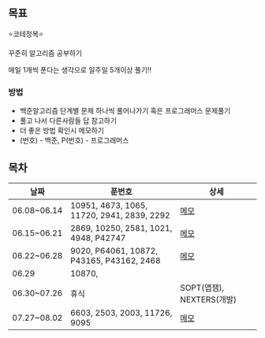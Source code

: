 ## 목표
⭐️코테정복⭐️

꾸준히 알고리즘 공부하기

매일 1개씩 푼다는 생각으로 일주일 5개이상 풀기‼️

### 방법

* 백준알고리즘 단계별 문제 하나씩 풀어나가기 혹은 프로그래머스 문제풀기
* 풀고 나서 다른사람들 답 참고하기
* 더 좋은 방법 확인시 메모하기
* (번호) - 백준, P(번호) - 프로그래머스

## 목차

| 날짜 | 푼번호 | 상세 |
|----|----|----|
|06.08~06.14|10951, 4673, 1065, 11720, 2941, 2839, 2292|[메모](./ReadMeList/202006080614.md)|
|06.15~06.21|2869, 10250, 2581, 1021, 4948, P42747|[메모](./ReadMeList/202006150621.md)|
|06.22~06.28|9020, P64061, 10872, P43165, P43162, 2468|[메모](./ReadMeList/202006220628.md)|
|06.29|10870, ||
|06.30~07.26| 휴식 | SOPT(앱잼), NEXTERS(개발) |
|07.27~08.02| 6603, 2503, 2003, 11726, 9095 |[메모](./ReadMeList/)|

